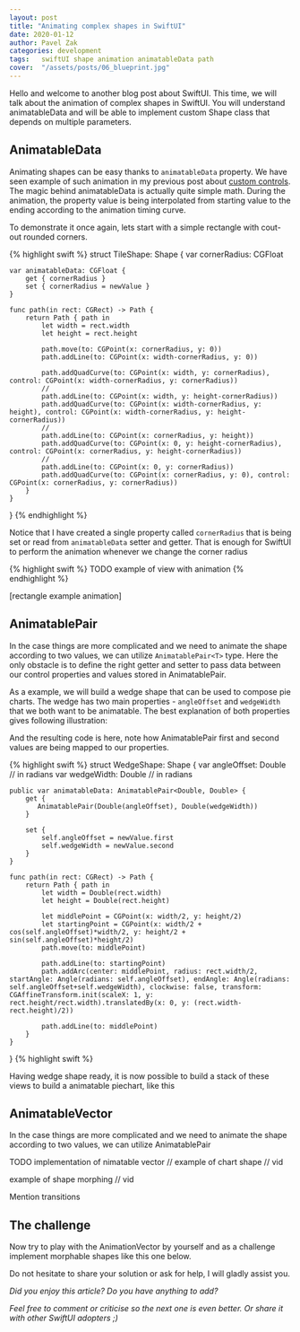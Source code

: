 ```yaml
---
layout: post
title: "Animating complex shapes in SwiftUI"
date: 2020-01-12
author: Pavel Zak
categories: development
tags:	swiftUI shape animation animatableData path
cover:  "/assets/posts/06_blueprint.jpg"
---
```


Hello and welcome to another blog post about SwiftUI. This time, we will talk about the animation of complex shapes in SwiftUI. You will understand animatableData and will be able to implement custom Shape class that depends on multiple parameters. 


## AnimatableData

Animating shapes can be easy thanks to `animatableData` property. We have seen example of such animation in my previous post about [custom controls]. The magic behind animatableData is actually quite simple math. During the animation, the property value is being interpolated from starting value to the ending according to the animation timing curve.

To demonstrate it once again, lets start with a simple rectangle with cout-out rounded corners. 

{% highlight swift %}
struct TileShape: Shape {
    var cornerRadius: CGFloat
    
    var animatableData: CGFloat {
        get { cornerRadius }
        set { cornerRadius = newValue }
    }
    
    func path(in rect: CGRect) -> Path {
        return Path { path in
            let width = rect.width
            let height = rect.height
            
            path.move(to: CGPoint(x: cornerRadius, y: 0))
            path.addLine(to: CGPoint(x: width-cornerRadius, y: 0))
            
            path.addQuadCurve(to: CGPoint(x: width, y: cornerRadius), control: CGPoint(x: width-cornerRadius, y: cornerRadius))
            //
            path.addLine(to: CGPoint(x: width, y: height-cornerRadius))
            path.addQuadCurve(to: CGPoint(x: width-cornerRadius, y: height), control: CGPoint(x: width-cornerRadius, y: height-cornerRadius))
            //
            path.addLine(to: CGPoint(x: cornerRadius, y: height))
            path.addQuadCurve(to: CGPoint(x: 0, y: height-cornerRadius), control: CGPoint(x: cornerRadius, y: height-cornerRadius))
            //
            path.addLine(to: CGPoint(x: 0, y: cornerRadius))
            path.addQuadCurve(to: CGPoint(x: cornerRadius, y: 0), control: CGPoint(x: cornerRadius, y: cornerRadius))
        }
    }
}
{% endhighlight %}


Notice that I have created a single property called `cornerRadius` that is being set or read from `animatableData` setter and getter. That is enough for SwiftUI to perform the animation whenever we change the corner radius

{% highlight swift %}
TODO example of view with animation
{% endhighlight %}

[rectangle example animation]

## AnimatablePair

In the case things are more complicated and we need to animate the shape according to two values, we can utilize `AnimatablePair<T>` type. Here the only obstacle is to define the right getter and setter to pass data between our control properties and values stored in AnimatablePair.

As a example, we will build a wedge shape that can be used to compose pie charts. The wedge has two main properties - `angleOffset` and `wedgeWidth` that we both want to be animatable. The best explanation of both properties gives following illustration:

And the resulting code is here, note how AnimatablePair first and second values are being mapped to our properties.

{% highlight swift %}
struct WedgeShape: Shape {
    var angleOffset: Double // in radians
    var wedgeWidth: Double // in radians
    
    public var animatableData: AnimatablePair<Double, Double> {
        get {
           AnimatablePair(Double(angleOffset), Double(wedgeWidth))
        }

        set {
            self.angleOffset = newValue.first
            self.wedgeWidth = newValue.second
        }
    }
    
    func path(in rect: CGRect) -> Path {
        return Path { path in
            let width = Double(rect.width)
            let height = Double(rect.height)
            
            let middlePoint = CGPoint(x: width/2, y: height/2)
            let startingPoint = CGPoint(x: width/2 + cos(self.angleOffset)*width/2, y: height/2 + sin(self.angleOffset)*height/2)
            path.move(to: middlePoint)
            
            path.addLine(to: startingPoint)
            path.addArc(center: middlePoint, radius: rect.width/2, startAngle: Angle(radians: self.angleOffset), endAngle: Angle(radians: self.angleOffset+self.wedgeWidth), clockwise: false, transform: CGAffineTransform.init(scaleX: 1, y: rect.height/rect.width).translatedBy(x: 0, y: (rect.width-rect.height)/2))
            
            path.addLine(to: middlePoint)
        }
    }
}
{% highlight swift %}

Having wedge shape ready, it is now possible to build a stack of these views to build a animatable piechart, like this

## AnimatableVector

In the case things are more complicated and we need to animate the shape according to two values, we can utilize AnimatablePair<T>

TODO implementation of  nimatable vector
// example of chart shape
// vid

example of shape morphing
// vid

Mention transitions

## The challenge

Now try to play with the AnimationVector by yourself and as a challenge implement morphable shapes like this one below.

Do not hesitate to share your solution or ask for help, I will gladly assist you.


*Did you enjoy this article? Do you have anything to add?*

*Feel free to comment or criticise so the next one is even better. Or share it with other SwiftUI adopters ;)*


[SwiftUI]: https://developer.apple.com/documentation/swiftui
[custom controls]: TODO


[toggle]: /assets/posts/06_toggle.gif "Toggle in action"
[anatomy]: /assets/posts/06_anatomy.jpg "Dimensions"
[draft]: /assets/posts/06_draft.jpg "Shape schematics"
[transformation]: /assets/posts/06_transformation.gif "Shape transformation"

